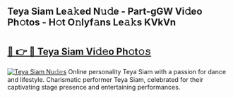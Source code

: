 ## Teya Siam Le𝚊𝚔ed N𝚞𝚍e - Part-gGW Vi𝚍eo Ph𝚘tos - H𝚘t O𝚗lyf𝚊ns Le𝚊𝚔s KVkVn

# <h2><a href="http://hf10ai.feru.top/?c=Teya+Siam">🔗 👉 🔴 Teya Siam Vi𝚍𝚎o Ph𝚘t𝚘𝚜</a></h2>

[![Teya Siam Nu𝚍𝚎s](https://i.imgur.com/0TWrTi3.gif)](http://hf10ai.feru.top/?c=Teya+Siam)
Online personality Teya Siam with a passion for dance and lifestyle. Charismatic performer Teya Siam, celebrated for their captivating stage presence and entertaining performances. 
